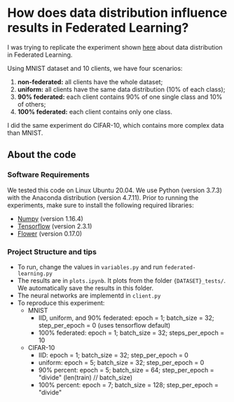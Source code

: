# How does data distribution influence results in Federated Learning?

I was trying to replicate the experiment shown [here](https://mike.place/talks/fl/) about data distribution in Federated Learning. 

Using MNIST dataset and 10 clients, we have four scenarios:
1. **non-federated:** all clients have the whole dataset;
2. **uniform:** all clients have the same data distribution (10% of each class);
3. **90% federated:** each client contains 90% of one single class and 10% of others;
4. **100% federated:** each client contains only one class.

I did the same experiment do CIFAR-10, which contains more complex data than MNIST.

## About the code

### Software Requirements

We tested this code on Linux Ubuntu 20.04.
We use Python (version 3.7.3) with the Anaconda distribution (version 4.7.11). 
Prior to running the experiments, make sure to install the following required libraries:

- [Numpy](https://numpy.org/) (version 1.16.4)
- [Tensorflow](https://www.tensorflow.org/) (version 2.3.1)
- [Flower](https://flower.dev/) (version 0.17.0)


### Project Structure and tips

* To run, change the values in ```variables.py``` and run ```federated-learning.py```
* The results are in ```plots.ipynb```. It plots from the folder ```{DATASET}_tests/```. We automatically save the results in this folder.
* The neural networks are implementd in ```client.py```
* To reproduce this experiment:
  * MNIST
    * IID, uniform, and 90% federated: epoch = 1; batch_size = 32; step_per_epoch = 0 (uses tensorflow default)
    * 100% federated: epoch = 1; batch_size = 32; steps_per_epoch = 10
  * CIFAR-10
    * IID: epoch = 1; batch_size = 32; step_per_epoch = 0
    * uniform: epoch = 5; batch_size = 32; step_per_epoch = 0
    * 90% percent: epoch = 5; batch_size = 64; step_per_epoch = "divide" (len(train) // batch_size)
    * 100% percent: epoch = 7; batch_size = 128; step_per_epoch = "divide"




